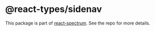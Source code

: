 # @react-types/sidenav

This package is part of [react-spectrum](https://gitlab.com/watheia/spectrum). See the repo for more details.